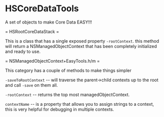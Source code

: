 HSCoreDataTools
===============

A set of objects to make Core Data EASY!!!

= HSRootCoreDataStack =

This is a class that has a single exposed property `-rootContext`. this method will return a NSManagedObjectContext that has been completely initialized and ready to use.

= NSManagedObjectContext+EasyTools.h/m =

This category has a couple of methods to make things simpler

`-saveToRootContext` -- will traverse the parent->child contexts up to the root and call `-save` on them all.

`-rootContext` -- returns the top most managedObjectContext.

`contextName` -- is a property that allows you to assign strings to a context, this is very helpful for debugging in multiple contexts.



